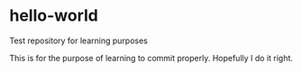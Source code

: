 # hello-world
Test repository for learning purposes

This is for the purpose of learning to commit properly.
Hopefully I do it right.
